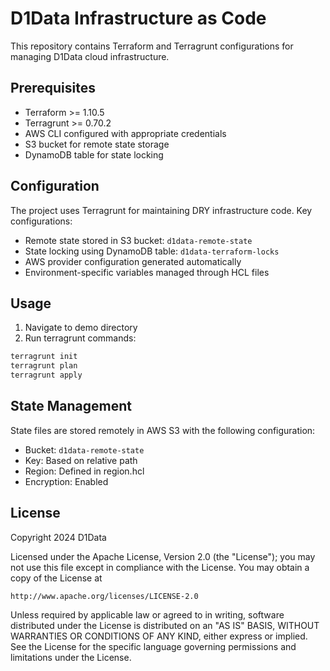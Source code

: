 # D1Data Infrastructure as Code

This repository contains Terraform and Terragrunt configurations for managing D1Data cloud infrastructure.

## Prerequisites

- Terraform >= 1.10.5
- Terragrunt >= 0.70.2
- AWS CLI configured with appropriate credentials
- S3 bucket for remote state storage
- DynamoDB table for state locking


## Configuration

The project uses Terragrunt for maintaining DRY infrastructure code. Key configurations:

- Remote state stored in S3 bucket: `d1data-remote-state`
- State locking using DynamoDB table: `d1data-terraform-locks`
- AWS provider configuration generated automatically
- Environment-specific variables managed through HCL files

## Usage

1. Navigate to demo directory
2. Run terragrunt commands:
```bash
terragrunt init
terragrunt plan
terragrunt apply
```

## State Management

State files are stored remotely in AWS S3 with the following configuration:
- Bucket: `d1data-remote-state`
- Key: Based on relative path
- Region: Defined in region.hcl
- Encryption: Enabled

## License

Copyright 2024 D1Data

Licensed under the Apache License, Version 2.0 (the "License");
you may not use this file except in compliance with the License.
You may obtain a copy of the License at

    http://www.apache.org/licenses/LICENSE-2.0

Unless required by applicable law or agreed to in writing, software
distributed under the License is distributed on an "AS IS" BASIS,
WITHOUT WARRANTIES OR CONDITIONS OF ANY KIND, either express or implied.
See the License for the specific language governing permissions and
limitations under the License.
